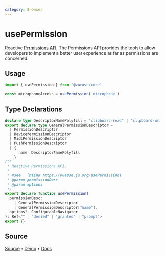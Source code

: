 ```yaml
---
category: Browser
---
```


# usePermission

Reactive [Permissions API](https://developer.mozilla.org/en-US/docs/Web/API/Permissions_API). The Permissions API provides the tools to allow developers to implement a better user experience as far as permissions are concerned.

## Usage

```js
import { usePermission } from '@vueuse/core'

const microphoneAccess = usePermission('microphone')
```


<!--FOOTER_STARTS-->
## Type Declarations

```typescript
declare type DescriptorNamePolyfill = "clipboard-read" | "clipboard-write"
export declare type GeneralPermissionDescriptor =
  | PermissionDescriptor
  | DevicePermissionDescriptor
  | MidiPermissionDescriptor
  | PushPermissionDescriptor
  | {
      name: DescriptorNamePolyfill
    }
/**
 * Reactive Permissions API.
 *
 * @see   {@link https://vueuse.js.org/usePermission}
 * @param permissionDesc
 * @param options
 */
export declare function usePermission(
  permissionDesc:
    | GeneralPermissionDescriptor
    | GeneralPermissionDescriptor["name"],
  options?: ConfigurableNavigator
): Ref<"" | "denied" | "granted" | "prompt">
export {}
```

## Source

[Source](https://github.com/vueuse/vueuse/blob/master/packages/core/usePermission/index.ts) • [Demo](https://github.com/vueuse/vueuse/blob/master/packages/core/usePermission/demo.vue) • [Docs](https://github.com/vueuse/vueuse/blob/master/packages/core/usePermission/index.md)


<!--FOOTER_ENDS-->
